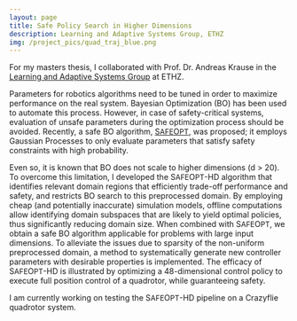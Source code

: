 ```yaml
---
layout: page
title: Safe Policy Search in Higher Dimensions
description: Learning and Adaptive Systems Group, ETHZ
img: /project_pics/quad_traj_blue.png
---
```


For my masters thesis, I collaborated with Prof. Dr. Andreas Krause in the <a href="https://las.inf.ethz.ch/" target="blank">Learning and Adaptive Systems Group</a> at ETHZ.

Parameters for robotics algorithms need to be tuned in order to maximize performance on the real system. Bayesian Optimization (BO) has been used to automate this process. However, in case of safety-critical systems, evaluation of unsafe parameters during the optimization process should be avoided. Recently, a safe BO algorithm, <a href="https://arxiv.org/pdf/1509.01066.pdf" target="blank">S<font size="2">AFE</font>O<font size="2">PT</font></a>, was proposed; it employs Gaussian Processes to only evaluate parameters that satisfy safety constraints with high probability.

Even so, it is known that BO does not scale to higher dimensions (d > 20). To overcome this limitation, I  developed the S<font size="2">AFE</font>O<font size="2">PT</font>-HD algorithm that identifies relevant domain regions that efficiently trade-off performance and safety, and restricts BO search to this preprocessed domain. By employing cheap (and potentially inaccurate) simulation models, offline computations allow identifying domain subspaces that are likely to yield optimal policies, thus significantly reducing domain size. When combined with S<font size="2">AFE</font>O<font size="2">PT</font>, we obtain a safe BO algorithm applicable for problems with large input dimensions. To alleviate the issues due to sparsity of the non-uniform preprocessed domain, a method to systematically generate new controller parameters with desirable properties is implemented. The efficacy of S<font size="2">AFE</font>O<font size="2">PT</font>-HD is illustrated by optimizing a 48-dimensional control policy to execute full position control of a quadrotor, while guaranteeing safety.

I am currently working on testing the S<font size="2">AFE</font>O<font size="2">PT</font>-HD pipeline on a Crazyflie quadrotor system.


<!---A detailed description and the source code for this project will be made public soon.-->
